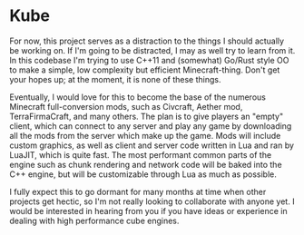 Kube
====

For now, this project serves as a distraction to the things I should
actually be working on.  If I'm going to be distracted, I may as well
try to learn from it. In this codebase I'm trying to use C++11 and
(somewhat) Go/Rust style OO to make a simple, low complexity but
efficient Minecraft-thing. Don't get your hopes up; at the moment, it
is none of these things.

Eventually, I would love for this to become the base of the numerous
Minecraft full-conversion mods, such as Civcraft, Aether mod,
TerraFirmaCraft, and many others. The plan is to give players an
"empty" client, which can connect to any server and play any game by
downloading all the mods from the server which make up the game. Mods
will include custom graphics, as well as client and server code
written in Lua and ran by LuaJIT, which is quite fast. The most
performant common parts of the engine such as chunk rendering and
network code will be baked into the C++ engine, but will be
customizable through Lua as much as possible.

I fully expect this to go dormant for many months at time when
other projects get hectic, so I'm not really looking to collaborate
with anyone yet. I would be interested in hearing from you if you have
ideas or experience in dealing with high performance cube engines.


